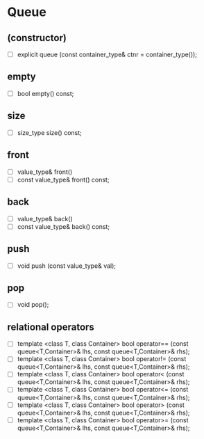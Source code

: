 # Queue
## (constructor)
- [ ] explicit queue (const container_type& ctnr = container_type());
## empty
- [ ] bool empty() const;
## size
- [ ] size_type size() const;
## front
- [ ] value_type& front()
- [ ] const value_type& front() const;
## back
- [ ] value_type& back()
- [ ] const value_type& back() const;
## push
- [ ] void push (const value_type& val);
## pop
- [ ] void pop();
## relational operators
- [ ] template <class T, class Container> bool operator== (const queue<T,Container>& lhs, const queue<T,Container>& rhs);
- [ ] template <class T, class Container> bool operator!= (const queue<T,Container>& lhs, const queue<T,Container>& rhs);
- [ ] template <class T, class Container> bool operator< (const queue<T,Container>& lhs, const queue<T,Container>& rhs);
- [ ] template <class T, class Container> bool operator<= (const queue<T,Container>& lhs, const queue<T,Container>& rhs);
- [ ] template <class T, class Container> bool operator> (const queue<T,Container>& lhs, const queue<T,Container>& rhs);
- [ ] template <class T, class Container> bool operator>= (const queue<T,Container>& lhs, const queue<T,Container>& rhs);
